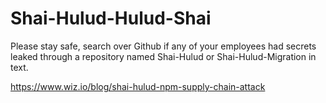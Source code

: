 # Shai-Hulud-Hulud-Shai
Please stay safe, search over Github if any of your employees had secrets leaked through a repository named Shai-Hulud or Shai-Hulud-Migration in text.

https://www.wiz.io/blog/shai-hulud-npm-supply-chain-attack

